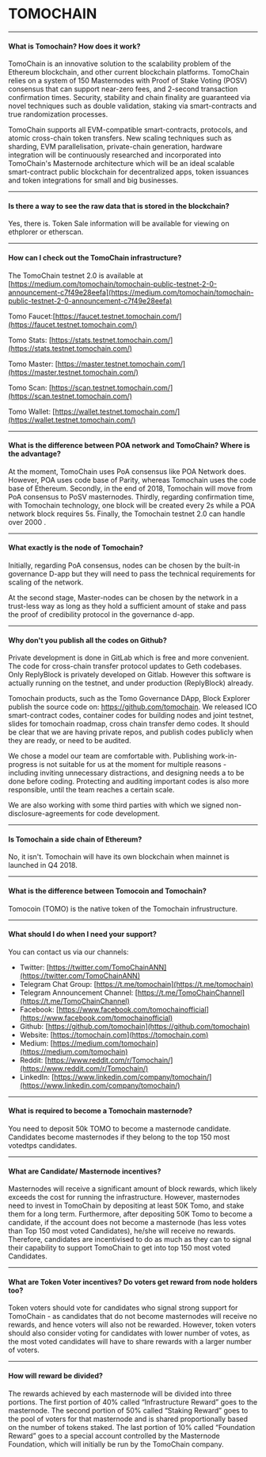 # TOMOCHAIN
---
#### What is Tomochain? How does it work?
TomoChain is an innovative solution to the scalability problem of the Ethereum blockchain, and other current blockchain platforms. TomoChain relies on a system of 150 Masternodes with Proof of Stake Voting (POSV) consensus that can support near-zero fees, and 2-second transaction confirmation times. Security, stability and chain finality are guaranteed via novel techniques such as double validation, staking via smart-contracts and true randomization processes. 

TomoChain supports all EVM-compatible smart-contracts, protocols, and atomic cross-chain token transfers. New scaling techniques such as sharding, EVM parallelisation, private-chain generation, hardware integration will be continuously researched and incorporated into TomoChain's Masternode architecture which will be an ideal scalable smart-contract public blockchain for decentralized apps, token issuances and token integrations for small and big businesses.

---

#### Is there a way to see the raw data that is stored in the blockchain?
Yes, there is. Token Sale information will be available for viewing on ethplorer or etherscan.

---

#### How can I check out the TomoChain infrastructure?
The TomoChain testnet 2.0 is available at [https://medium.com/tomochain/tomochain-public-testnet-2-0-announcement-c7f49e28eefa](https://medium.com/tomochain/tomochain-public-testnet-2-0-announcement-c7f49e28eefa)

Tomo Faucet:[https://faucet.testnet.tomochain.com/](https://faucet.testnet.tomochain.com/)

Tomo Stats: [https://stats.testnet.tomochain.com/](https://stats.testnet.tomochain.com/)

Tomo Master: [https://master.testnet.tomochain.com/](https://master.testnet.tomochain.com/)

Tomo Scan: [https://scan.testnet.tomochain.com/](https://scan.testnet.tomochain.com/)

Tomo Wallet: [https://wallet.testnet.tomochain.com/](https://wallet.testnet.tomochain.com/)

---

#### What is the difference between POA network and TomoChain? Where is the advantage?
At the moment, TomoChain uses PoA consensus like POA Network does. However, POA uses code base of Parity, whereas Tomochain uses the code base of Ethereum. Secondly, in the end of 2018, Tomochain will move from PoA consensus to PoSV masternodes.
Thirdly, regarding confirmation time, with Tomochain technology, one block will be created every 2s while a POA network block requires 5s. Finally, the Tomochain testnet 2.0 can handle over 2000 .

---

#### What exactly is the node of Tomochain?
Initially, regarding PoA consensus, nodes can be chosen by the built-in governance D-app but they will need to pass the technical requirements for scaling of the network.

At the second stage, Master-nodes can be chosen by the network in a trust-less way as long as they hold a sufficient amount of stake and pass the proof of credibility protocol in the governance d-app.

---

#### Why don't you publish all the codes on Github?
Private development is done in GitLab which is free and more convenient. The code for cross-chain transfer protocol updates to Geth codebases. Only ReplyBlock is privately developed on Gitlab. However this software is actually running on the testnet, and under production (ReplyBlock) already.

Tomochain products, such as the Tomo Governance DApp, Block Explorer publish the source code on: https://github.com/tomochain. We released ICO smart-contract codes, container codes for building nodes and joint testnet, slides for tomochain roadmap, cross chain transfer demo codes. It should be clear that we are having private repos, and publish codes publicly when they are ready, or need to be audited.

We chose a model our team are comfortable with. Publishing work-in-progress is not suitable for us at the moment for multiple reasons - including inviting unnecessary distractions, and designing needs a to be done before coding. Protecting and auditing important codes is also more responsible, until the team reaches a certain scale.

We are also working with some third parties with which we signed non-disclosure-agreements for code development.

---

#### Is Tomochain a side chain of Ethereum?
No, it isn't. Tomochain will have its own blockchain when mainnet is launched in Q4 2018.

---

#### What is the difference between Tomocoin and Tomochain?

Tomocoin (TOMO) is the native token of the Tomochain infrustructure.

---

#### What should I do when I need your support?
You can contact us via our channels:

- Twitter: [https://twitter.com/TomoChainANN](https://twitter.com/TomoChainANN)
- Telegram Chat Group: [https://t.me/tomochain](https://t.me/tomochain)
- Telegram Announcement Channel: [https://t.me/TomoChainChannel](https://t.me/TomoChainChannel)
- Facebook: [https://www.facebook.com/tomochainofficial](https://www.facebook.com/tomochainofficial)
- Github: [https://github.com/tomochain](https://github.com/tomochain)
- Website: [https://tomochain.com](https://tomochain.com)
- Medium: [https://medium.com/tomochain](https://medium.com/tomochain)
- Reddit: [https://www.reddit.com/r/Tomochain/](https://www.reddit.com/r/Tomochain/)
- LinkedIn: [https://www.linkedin.com/company/tomochain/](https://www.linkedin.com/company/tomochain/)

---

#### What is required to become a Tomochain masternode?
You need to deposit 50k TOMO to become a masternode candidate. Candidates become masternodes if they belong to the top 150 most votedtps candidates. 
 
---

#### What are Candidate/ Masternode incentives?

Masternodes will receive a significant amount of block rewards, which likely exceeds the cost for running the infrastructure. However, masternodes need to invest in TomoChain by depositing  at least 50K Tomo, and stake them for a long term. Furthermore, after depositing 50K Tomo to become a candidate, if the account does not become a masternode (has less votes than Top  150 most voted  Candidates), he/she will receive no rewards. Therefore, candidates are incentivised to do as much as they can to signal their capability to support TomoChain to get into top 150 most voted Candidates.

---

#### What are Token Voter incentives? Do voters get reward from node holders too?

Token voters should vote for candidates who signal strong support for TomoChain - as candidates that do not become masternodes will receive no rewards, and hence voters will also not be rewarded. However, token voters should also consider voting for candidates with lower number of votes, as the most voted candidates will have to share rewards with a larger number of voters.

---

#### How will reward be divided? 

The rewards achieved by each masternode will be divided into three portions. The first portion of 40% called “Infrastructure Reward” goes to the masternode. The second portion of 50% called “Staking Reward” goes to the pool of voters for that masternode and is shared proportionally based on the number of tokens staked. The last portion of 10% called “Foundation Reward” goes to a special account controlled by the Masternode Foundation, which will initially be run by the TomoChain company.
